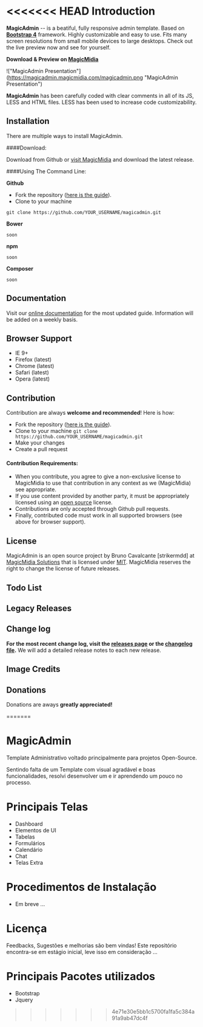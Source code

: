 <<<<<<< HEAD
Introduction
============

**MagicAdmin** -- is a beatiful, fully responsive admin template. Based on **[Bootstrap 4](https://github.com/twbs/bootstrap)** framework. Highly customizable and easy to use. Fits many screen resolutions from small mobile devices to large desktops. Check out the live preview now and see for yourself.

**Download & Preview on [MagicMidia](https://www.magicmidia.com)**

!["MagicAdmin Presentation"] (https://magicadmin.magicmidia.com/magicadmin.png "MagicAdmin Presentation")

**MagicAdmin** has been carefully coded with clear comments in all of its JS, LESS and HTML files. LESS has been used to increase code customizability.

Installation
------------
There are multiple ways to install MagicAdmin.

####Download:

Download from Github or [visit MagicMidia](https://magicadmin.magicmidia.com) and download the latest release.

####Using The Command Line:

**Github**

- Fork the repository ([here is the guide](https://help.github.com/articles/fork-a-repo/)).
- Clone to your machine
```
git clone https://github.com/YOUR_USERNAME/magicadmin.git
```

**Bower**

```
soon
```

**npm**

```
soon
```

**Composer**

```
soon
```

Documentation
-------------
Visit our [online documentation](https://magicadmin.magicmidia.com) for the most
updated guide. Information will be added on a weekly basis.

Browser Support
---------------
- IE 9+
- Firefox (latest)
- Chrome (latest)
- Safari (latest)
- Opera (latest)

Contribution
------------
Contribution are always **welcome and recommended**! Here is how:

- Fork the repository ([here is the guide](https://help.github.com/articles/fork-a-repo/)).
- Clone to your machine ```git clone https://github.com/YOUR_USERNAME/magicadmin.git```
- Make your changes
- Create a pull request

#### Contribution Requirements:

- When you contribute, you agree to give a non-exclusive license to MagicMidia to use that contribution in any context as we (MagicMidia) see appropriate.
- If you use content provided by another party, it must be appropriately licensed using an [open source](http://opensource.org/licenses) license.
- Contributions are only accepted through Github pull requests.
- Finally, contributed code must work in all supported browsers (see above for browser support).

License
-------
MagicAdmin is an open source project by Bruno Cavalcante [strikermdd] at [MagicMidia Solutions](http://www.magicmidia.com) that is licensed under [MIT](http://opensource.org/licenses/MIT). MagicMidia
reserves the right to change the license of future releases.

Todo List
---------


Legacy Releases
----------------


Change log
----------
**For the most recent change log, visit the [releases page](https://github.com/strikermdd/magicadmin/releases) or the [changelog file](https://github.com/strikermdd/magicadmin/blob/master/changelog.md).** We will add a detailed release notes to each new release. 

Image Credits
-------------


Donations
---------
Donations are aways **greatly appreciated!**


=======
# MagicAdmin

Template Administrativo voltado principalmente para projetos Open-Source.

Sentindo falta de um Template com visual agradável e boas funcionalidades, resolvi desenvolver um e ir aprendendo um pouco no processo.

# Principais Telas
* Dashboard
* Elementos de UI
* Tabelas
* Formulários
* Calendário
* Chat
* Telas Extra


# Procedimentos de Instalação
* Em breve ...

# Licença

Feedbacks, Sugestões e melhorias são bem vindas!
Este repositório encontra-se em estágio inicial, leve isso em consideração ...

# Principais Pacotes utilizados
* Bootstrap
* Jquery
>>>>>>> 4e71e30e5bb1c5700fa1fa5c384a91a9ab47dc4f
